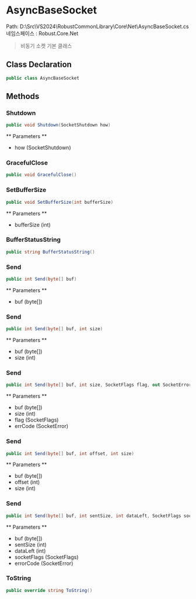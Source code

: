 # AsyncBaseSocket
Path: D:\Src\VS2024\RobustCommonLibrary\Core\Net\AsyncBaseSocket.cs
네임스페이스 : Robust.Core.Net

>  비동기 소켓 기본 클래스
	

## Class Declaration
```csharp
public class AsyncBaseSocket
```

## Methods
### Shutdown
```csharp
public void Shutdown(SocketShutdown how)
```
** Parameters **
- how (SocketShutdown)

### GracefulClose
```csharp
public void GracefulClose()
```

### SetBufferSize
```csharp
public void SetBufferSize(int bufferSize)
```
** Parameters **
- bufferSize (int)

### BufferStatusString
```csharp
public string BufferStatusString()
```

### Send
```csharp
public int Send(byte[] buf)
```
** Parameters **
- buf (byte[])

### Send
```csharp
public int Send(byte[] buf, int size)
```
** Parameters **
- buf (byte[])
- size (int)

### Send
```csharp
public int Send(byte[] buf, int size, SocketFlags flag, out SocketError errCode)
```
** Parameters **
- buf (byte[])
- size (int)
- flag (SocketFlags)
- errCode (SocketError)

### Send
```csharp
public int Send(byte[] buf, int offset, int size)
```
** Parameters **
- buf (byte[])
- offset (int)
- size (int)

### Send
```csharp
public int Send(byte[] buf, int sentSize, int dataLeft, SocketFlags socketFlags, out SocketError errorCode)
```
** Parameters **
- buf (byte[])
- sentSize (int)
- dataLeft (int)
- socketFlags (SocketFlags)
- errorCode (SocketError)

### ToString
```csharp
public override string ToString()
```
